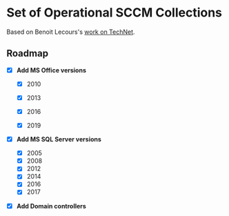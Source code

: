 # Set of Operational SCCM Collections
Based on Benoit Lecours's [work on TechNet](https://gallery.technet.microsoft.com/Set-of-Operational-SCCM-19fa8178).

## Roadmap

- [x] **Add MS Office versions**

  - [x] 2010
  - [x] 2013
  - [x] 2016
  - [x] 2019


- [x] **Add MS SQL Server versions**

  - [x] 2005
  - [x] 2008
  - [x] 2012
  - [x] 2014
  - [x] 2016
  - [x] 2017
  
- [x] **Add Domain controllers**

